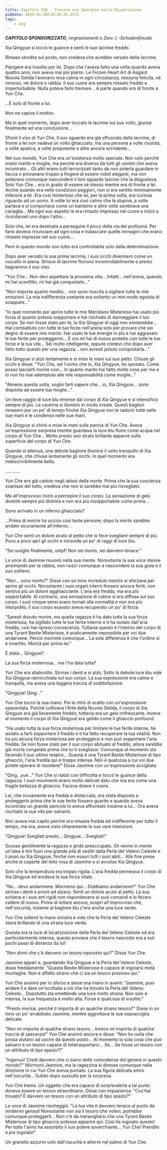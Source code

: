 ```yaml
---
title: Capitolo 258 - Trovare una Speranza nella Disperazione
pubDate: 2025-01-28T19:30:26.257Z
tags:
    - atg
---
```



<em><strong>CAPITOLO SPONSORIZZATO</strong>, ringraziamenti a Zero :)
-Schadenfreude</em>


Xia Qingyue si toccò le guance e sentì le sue lacrime fredde.


Rimase stordita sul posto, non credeva che avrebbe versato delle lacrime.


Piangere era insolito per lei. Dopo che l'aveva fatto una volta quando aveva quattro anni, non aveva mai più pianto. Le Frozen Heart Art di Asgard Nuvola Gelida l'avevano resa calma in ogni circostanza; nessuna felicità, né rimorso, né dolore o rabbia. Il suo cuore era sempre rimasto freddo e imperturbabile. Nulla poteva farlo tremare...
A parte quando era di fronte a Yun Che.


...E solo di fronte a lui.


Non ne capiva il motivo.


Ma in quel momento, dopo aver toccato le lacrime sul suo volto, giunse finalmente ad una conclusione...


Sfiorò il viso di Yun Che. Il suo sguardo era già offuscato dalle lacrime, di fronte a lei non vedeva un volto ghiacciato, ma una persona a volte risoluta, a volte apatica, a volte prepotente e altre ancora sorridente...


Nel suo mondo, Yun Che era un'esistenza molto speciale. Non solo perché erano marito e moglie, ma perché era diverso da tutti gli uomini che aveva incontrato... Gli altri erano tutti terrorizzati tanto da non poterla guardare in faccia o provavano troppo a fingere di essere nobili eleganti, ma non potevano comunque nascondere il loro sguardo lascivo che la disgustava. Solo Yun Che... era in grado di essere sé stesso mentre era di fronte a lei.
Anche quando era nelle condizioni peggiori, non si era sentito minimamente inferiore a lei. Era così misterioso che lei, per la prima volta, era curiosa riguardo ad un uomo. A volte lui era così calmo che la stupiva, a volte parlava e si comportava come un bambino e altre volte sembrava una canaglia... Ma ogni suo aspetto le era rimasto impresso nel cuore e iniziò a ricordarseli uno dopo l'altro...


Solo che, lei era destinata a perseguire il picco della via del profound. Per farlo doveva rinunciare ad ogni cosa e tralasciare quelle immagini che erano rimaste impresse nel suo cuore...


Però in questo mondo non tutto era controllabile solo dalla determinazione.


Dopo aver versato la sua prima lacrima, i suoi occhi divennero come un ruscello in piena. Strisce di lacrime fluirono incontrollabilmente e presto bagnarono il suo viso.


"Yun Che... Non devi aspettare la prossima vita... Infatti... nell'arena, quando mi hai sconfitto, mi hai già conquistato..."


"Non importa quanto medito... non sono riuscita a sigillare tutte le mie emozioni.
La mia indifferenza costante era soltanto un mio modo egoista di scappare..."


"In quel momento per aprire tutte le mie Meridiano Misterioso hai usato più forza di quanto potessi sopportare e hai rischiato di danneggiare il tuo corpo. Se non fosse stato per te, la Xia Qingyue di oggi non esisterebbe... Hai combattuto con tutte le tue forze nell'arena solo per provare che sei degno di essere mio marito. Hai usato le tue energie in più e hai aggravato le tue ferite per proteggermi... E ora mi hai di nuovo protetto con tutte le tue forze e la tua vita... Sei molto intelligente, eppure credevi che dopo aver fatto tutto questo per una ragazza... non avresti potuto conquistarla..."


Xia Qingyue si alzò lentamente e si mise le mani sul suo petto. Chiuse gli occhi e disse: "Yun Che, sei l'uomo che io, Xia Qingyue, ho sposato. Come posso lasciarti morire così... In quanto marito hai fatto molte cose per me e io non ho mai adempiuto alle mie responsabilità come moglie..."


"Almeno questa volta, voglio farti sapere che... io, Xia Qingyue... sono disposta ad essere tua moglie..."


Un lieve raggio di luce blu emerse dal corpo di Xia Qingyue e si intensificò sempre di più. La caverna si illuminò in modo irreale. Questi bagliori rimasero per un po' di tempo finché Xia Qingyue non le radunò tutte nelle sue mani e le condensò nelle sue mani.


Xia Qingyue si chinò e mise le mani sulla pancia di Yun Che. Aveva un'espressione sorpresa mentre guardava la luce blu fluire come acqua nel corpo di Yun Che... Molto presto uno strato brillante apparve sulla superficie del corpo di Yun Che.


Quando si attenuò, una debole bagliore illuminò il volto tranquillo di Xia Qingyue, che chiuse lentamente gli occhi. In quel momento era indescrivibilmente bella.


............


Yun Che era già caduto negli abissi della morte. Prima che la sua coscienza svanisse del tutto, credeva che non si sarebbe mai più risvegliato.


Ma all'improvviso iniziò a percepire il suo corpo. La sensazione di gelo diventò sempre più distinta e non era più insopportabile come prima...


Sono arrivato in un inferno ghiacciato?


...Prima di morire ha ucciso così tante persone; dopo la morte sarebbe andato sicuramente all'inferno...


Yun Che sentì un dolore acuto al petto che lo fece svegliare sempre di più. Poco a poco aprì gli occhi e intravide un po' di raggi di luce blu.


"Sei sveglio finalmente, umpf! Non sei morto, sei davvero tenace."


La voce di Jasmine risuonò nella sua mente. Nonostante la sua voce stesse ansimando per la rabbia, non riuscì comunque a nascondere la sua gioia e il suo sollievo.


"Non... sono morto?" Disse con un tono incredulo mentre si sforzava per aprire gli occhi.
Nonostante i suoi organi interni fossero ancora feriti, non sentiva più un dolore agghiacciante. L'aria era fredda, ma era più sopportabile. Al contrario, una sensazione di calore si era diffusa sul suo corpo. I suoi cinque sensi erano tornati alla normalità e non era più intorpidito, il suo corpo esausto aveva recuperato un po' di forza.


"Saresti dovuto morire, ma quella ragazza ti ha dato tutta la sua forza misteriosa, ha sigillato tutte le tue ferite interne e ti ha isolato dall'aria fredda, così hai ripreso conoscenza.
Tuttavia questo è l'interno del corpo di una Tyrant Bestie Misteriose, è praticamente impossibile per voi due andarvene. Perciò morirete comunque... La sola differenza è che l'ordine si è invertito. Morirà per prima lei."


È stata... Qingyue?


La sua forza misteriosa... me l'ha data tutta?


Yun Che era sbalordito. Strinse i denti e si alzò, Sotto la debole luce blu vide Xia Qingyue rannicchiata sul suo corpo. La sua espressione era calma e tranquilla, ma aveva una leggera traccia di soddisfazione.


"Qingyue! Qing..."


Yun Che toccò la sua mano. Poi la ritirò di scatto con un'espressione spaventata. Poiché coltivava l'Arte della Nuvola Gelida, il corpo di Xia Qingyue era già lievemente freddo; tuttavia era un gelo rinfrescante. Invece al momento il corpo di Xia Qingyue era gelido come il ghiaccio profound.


"Ha usato tutta la sua forza misteriosa per limitare le tue ferite interne, ha aiutato a farti sopportare il freddo e ti ha fatto recuperare la tua vitalità. Non ha più alcuna forza misteriosa per proteggersi e non può sopportare l'aria fredda. Se non fosse stato per il suo corpo abituato al freddo, allora sarebbe già morta congelata prima che tu ti svegliassi.
Comunque al momento sta facendo il suo ultimo respiro... Questa è una Tyrant Bestie Misteriose di tipo ghiaccio, l'aria fredda qui è troppo intensa. Non è qualcosa a cui voi due potete sperare di resistere!" Disse Jasmine con un'espressione accigliata.


"Qing...yue..." Yun Che si rialzò con difficoltà e toccò le guance della ragazza. I suoi movimenti erano molto delicati dato che ora era come una fragile bellezza di ghiaccio. Faceva dolere il cuore.


Lei, che ovviamente era fredda e distaccata, era stata disposta a proteggerlo prima che le sue ferite fossero guarite e quando aveva incontrato un grande pericolo lo aveva affrontato insieme a lui... Ora aveva rischiato la sua vita per salvarlo.


Non aveva mai capito perché era rimasta fredda ed indifferente per tutto il tempo, ma ora, aveva visto chiaramente le sue vere intenzioni.


"Qingyue! Svegliati presto... Qingyue... Svegliati!"


Scosse gentilmente la ragazza e gridò preoccupato. Gli venne in mente un'idea e tirò fuori una grande pila di vestiti dalla Perla del Veleno Celeste e li posò su Xia Qingyue, finché non esaurì tutti i suoi abiti... Alla fine prese anche le coperte del letto rosa di Jasmine e ci avvolse Xia Qingyue.


Solo che la temperatura era troppo rigida. L'aria fredda permeava il corpo di Xia Qingyue ed erodeva la sua forza vitale.


"No... devo andarmene. Moriremo qui... Dobbiamo andarcene!!" Yun Che strinse i denti e provò ad alzarsi. Sentì un dolore acuto al petto. La sua schiena e i suoi arti rigidi non rispondevano ai suoi comandi e lo fecero cadere di nuovo. Prima di lottare ancora, scoprì all'improvviso che, nell'oscurità, insieme al bagliore blu c'era anche una luce verde.


Yun Che sollevò la mano sinistra e vide che la Perla del Veleno Celeste stava brillando di una strana luce verda.


Questa era la luce di localizzazione della Perla del Veleno Celeste ed era particolarmente intensa, questo provava che il tesoro nascosto era a soli pochi passi di distanza da lui!


"Non dirmi che c'è davvero un tesoro nascosto qui?" Disse Yun Che.


Jasmine apparì e, guardando Xia Qingyue e la Perla del Veleno Celeste, disse freddamente: "Questa Bestie Misteriose è capace di ingoiarsi metà montagna. Non è affatto strano che ci sia un tesoro prezioso qui."


Yun Che ansimò per lo sforzo e stese una mano in avanti: "Jasmine, puoi andare lì e dare un'occhiata a ciò che ha trovato la Perla del Veleno Celeste... Dopotutto sta emettendo una luce molto strana. Non solo è intensa, la sua frequenza è molto alta. Forse è qualcosa di insolito."


"Presto morirai, perché ti importa di un qualche strano tesoro?" Disse in un tono un po' arrabbiato Jasmine, mentre aggrottava le sue sopracciglia delicate.


"Non mi importa di qualche strano tesoro... Invece mi importa di qualche traccia di speranza!" Yun Che ansimò ancora e disse: "Non ho nulla che possa aiutarci ad uscire da questo posto... Al momento la sola cosa che può salvarci è un tesoro capace di teletrasportarci... Se... Se fosse un tesoro con un attributo di tipo spazio?!"


"Ingenuo! Credi davvero che ci siano delle coincidenze del genere in questo mondo?" Mormorò Jasmine, ma la ragazzina si diresse comunque nella direzione in cui Yun Che aveva puntato. La sua figura delicata entrò nell'oscurità... Subito dopo sussultò per la sorpresa.


Yun Che tremò. Un oggetto che era capace di sorprenderla a tal punto doveva essere un tesoro straordinario. Disse con impazienza: "Cos'hai trovato? È davvero un tesoro con un attributo di tipo spazio?"


La voce di Jasmine riecheggiò: "La tua vita è davvero tenace al punto da rendermi gelosa! Nonostante non sia il tesoro che volevi, potrebbe comunque proteggerti... Non c'è da meravigliarsi che una Tyrant Bestie Misteriose di tipo ghiaccio potesse apparire qui. Così ha ingoiato questo! Per tutto l'anno ha assorbito il suo potere soverchiante... Yun Che! Prendilo e poi ingoialo!"


Un granello azzurro volò dall'oscurità e atterrò nel palmo di Yun Che.
                                


                                



